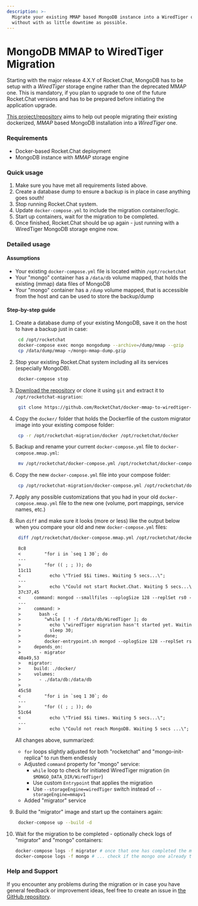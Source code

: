 ```yaml
---
description: >-
  Migrate your existing MMAP based MongoDB instance into a WiredTiger one
  without with as little downtime as possible.
---
```


# MongoDB MMAP to WiredTiger Migration

Starting with the major release 4.X.Y of Rocket.Chat, MongoDB has to be setup with a _WiredTiger_ storage engine rather than the deprecated MMAP one. This is mandatory, if you plan to upgrade to one of the future Rocket.Chat versions and has to be prepared before initiating the application upgrade.

[This project/repository](https://github.com/RocketChat/docker-mmap-to-wiredtiger-migration) aims to help out people migrating their existing dockerized, _MMAP_ based MongoDB installation into a _WiredTiger_ one.

### Requirements

* Docker-based Rocket.Chat deployment
* MongoDB instance with _MMAP_ storage engine

### Quick usage

1. Make sure you have met all requirements listed above.
2. Create a database dump to ensure a backup is in place in case anything goes south!
3. Stop running Rocket.Chat system.
4. Update `docker-compose.yml` to include the migration container/logic.
5. Start up containers, wait for the migration to be completed.
6. Once finished, Rocket.Chat should be up again - just running with a WiredTiger MongoDB storage engine now.

### Detailed usage

#### Assumptions

* Your existing `docker-compose.yml` file is located within `/opt/rocketchat`
* Your "mongo" container has a `/data/db` volume mapped, that holds the existing (mmap) data files of MongoDB
* Your "mongo" container has a `/dump` volume mapped, that is accessible from the host and can be used to store the backup/dump

#### Step-by-step guide

1.  Create a database dump of your existing MongoDB, save it on the host to have a backup just in case:

    ```bash
     cd /opt/rocketchat
     docker-compose exec mongo mongodump --archive=/dump/mmap --gzip
     cp /data/dump/mmap ~/mongo-mmap-dump.gzip
    ```
2.  Stop your existing Rocket.Chat system including all its services (especially MongoDB).

    ```bash
     docker-compose stop
    ```
3.  [Download the repository](https://github.com/RocketChat/docker-mmap-to-wiredtiger-migration/archive/main.zip) or clone it using `git` and extract it to `/opt/rocketchat-migration`:

    ```bash
     git clone https://github.com/RocketChat/docker-mmap-to-wiredtiger-migration /opt/rocketchat-migration
    ```
4.  Copy the `docker/` folder that holds the Dockerfile of the custom migrator image into your existing compose folder:

    ```bash
     cp -r /opt/rocketchat-migration/docker /opt/rocketchat/docker
    ```
5.  Backup and rename your current `docker-compose.yml` file to `docker-compose.mmap.yml`:

    ```bash
     mv /opt/rocketchat/docker-compose.yml /opt/rocketchat/docker-compose.mmap.yml
    ```
6.  Copy the new `docker-compose.yml` file into your compose folder:

    ```bash
     cp /opt/rocketchat-migration/docker-compose.yml /opt/rocketchat/docker-compose.yml
    ```
7. Apply any possible customizations that you had in your old `docker-compose.mmap.yml` file to the new one (volume, port mappings, service names, etc.)
8.  Run `diff` and make sure it looks (more or less) like the output below when you compare your old and new `docker-compose.yml` files:

    ```bash
     diff /opt/rocketchat/docker-compose.mmap.yml /opt/rocketchat/docker-compose.yml
    ```

    ```diff
     8c8
     <         "for i in `seq 1 30`; do
     ---
     >         "for (( ; ; )); do
     11c11
     <           echo \"Tried $$i times. Waiting 5 secs...\";
     ---
     >           echo \"Could not start Rocket.Chat. Waiting 5 secs...\";
     37c37,45
     <     command: mongod --smallfiles --oplogSize 128 --replSet rs0 --storageEngine=mmapv1
     ---
     >     command: >
     >       bash -c
     >         "while [ ! -f /data/db/WiredTiger ]; do
     >           echo \"wiredTiger migration hasn't started yet. Waiting 30 secs...\";
     >           sleep 30;
     >         done;
     >         docker-entrypoint.sh mongod --oplogSize 128 --replSet rs0 --storageEngine=wiredTiger;"
     >     depends_on:
     >       - migrator
     40a49,53
     >   migrator:
     >     build: ./docker/
     >     volumes:
     >       - ./data/db:/data/db
     >
     45c58
     <         "for i in `seq 1 30`; do
     ---
     >         "for (( ; ; )); do
     51c64
     <           echo \"Tried $$i times. Waiting 5 secs...\";
     ---
     >           echo \"Could not reach MongoDB. Waiting 5 secs ...\";
    ```

    All changes above, summarized:

    * `for` loops slightly adjusted for both "rocketchat" and "mongo-init-replica" to run them endlessly
    * Adjusted `command` property for "mongo" service:
      * `while` loop to check for initiated WiredTiger migration (in `$MONGO_DATA_DIR/WiredTiger`)
      * Use custom `Entrypoint` that applies the migration
      * Use `--storageEngine=wiredTiger` switch instead of `--storageEngine=mmapv1`
    * Added "migrator" service
9.  Build the "migrator" image and start up the containers again:

    ```bash
     docker-compose up --build -d
    ```
10. Wait for the migration to be completed - optionally check logs of "migrator" and "mongo" containers:

    ```bash
    docker-compose logs -f migrator # once that one has completed the migration ...
    docker-compose logs -f mongo # ... check if the mongo one already took over
    ```

### Help and Support

If you encounter any problems during the migration or in case you have general feedback or improvement ideas, feel free to create an issue in [the GitHub repository](https://github.com/RocketChat/docker-mmap-to-wiredtiger-migration).
